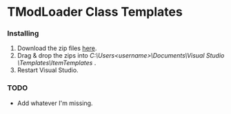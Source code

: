# TModLoader Class Templates

### Installing

1. Download the zip files [here](https://github.com/sect9/tmodloader-class-templates/tree/master/Templates).
2. Drag & drop the zips into *C:\Users\<username>\Documents\Visual Studio <version>\Templates\ItemTemplates* .
3. Restart Visual Studio.

### TODO
* Add whatever I'm missing.
